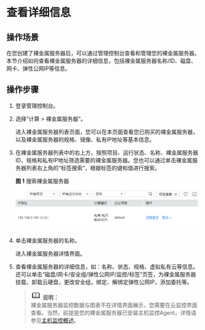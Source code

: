 # 查看详细信息<a name="bms_umn_0009"></a>

## 操作场景<a name="section137193591422"></a>

在您创建了裸金属服务器后，可以通过管理控制台查看和管理您的裸金属服务器。本节介绍如何查看裸金属服务器的详细信息，包括裸金属服务器名称/ID、磁盘、网卡、弹性公网IP等信息。

## 操作步骤<a name="section13321139414"></a>

1.  登录管理控制台。
2.  选择“计算 \> 裸金属服务器”。

    进入裸金属服务器列表页面，您可以在本页面查看您已购买的裸金属服务器，以及裸金属服务器的规格、镜像、私有IP地址等基本信息。

3.  在裸金属服务器列表中的右上方，按照项目、运行状态、名称、裸金属服务器ID、规格和私有IP地址筛选需要的裸金属服务器。您也可以通过单击裸金属服务器列表右上角的“标签搜索”，根据标签的键和值进行搜索。

    **图 1**  搜索裸金属服务器<a name="fig7386726386"></a>  
    ![](figures/搜索裸金属服务器.png "搜索裸金属服务器")

4.  单击裸金属服务器的名称。

    进入裸金属服务器详情界面。

5.  查看裸金属服务器的详细信息，如：名称、状态、规格、虚拟私有云等信息。还可以单击“磁盘/网卡/安全组/弹性公网IP/监控/标签”页签，为裸金属服务器挂载、卸载云硬盘，更改安全组，绑定、解绑定弹性公网IP，添加委托等。

    >![](public_sys-resources/icon-note.gif) **说明：**   
    >裸金属服务器监控数据与图表不在详情界面展示，您需要在云监控界面查看。当然，前提是您的裸金属服务器已安装主机监控Agent，详情请参见[主机监控概述](主机监控概述.md)。  


